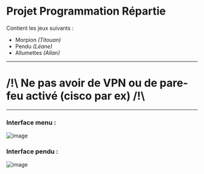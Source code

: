 # Projet Programmation Répartie

Contient les jeux suivants : 
- Morpion *(Titouan)*
- Pendu *(Léane)*
- Allumettes *(Allan)*

----------

# /!\ Ne pas avoir de VPN ou de pare-feu activé (cisco par ex) /!\

----------

### Interface menu :
![image](https://user-images.githubusercontent.com/42692272/161065037-4f51f0f6-fdf2-4ae4-8b38-c3ccd7133dd3.png)

### Interface pendu :
![image](https://user-images.githubusercontent.com/42692272/161065412-184e221c-680e-4995-8d78-cd9a86c25b91.png)
